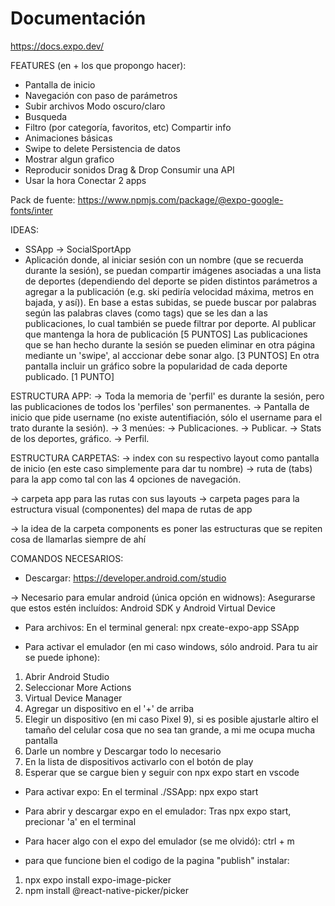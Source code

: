 # Documentación
https://docs.expo.dev/

FEATURES (en + los que propongo hacer):
+ Pantalla de inicio
+ Navegación con paso de parámetros
+ Subir archivos
Modo oscuro/claro
+ Busqueda
+ Filtro (por categoría, favoritos, etc)
Compartir info
+ Animaciones básicas
+ Swipe to delete
Persistencia de datos
+ Mostrar algun grafico
+ Reproducir sonidos
Drag & Drop
Consumir una API
+ Usar la hora
Conectar 2 apps

Pack de fuente:
https://www.npmjs.com/package/@expo-google-fonts/inter



IDEAS:
- SSApp -> SocialSportApp
- Aplicación donde, al iniciar sesión con un nombre (que se recuerda durante la sesión), se puedan compartir imágenes asociadas a una lista de deportes (dependiendo del deporte se piden distintos parámetros a agregar a la publicación (e.g. ski pediría velocidad máxima, metros en bajada, y así)). En base a estas subidas, se puede buscar por palabras según las palabras claves (como tags) que se les dan a las publicaciones, lo cual también se puede filtrar por deporte. Al publicar que mantenga la hora de publicación [5 PUNTOS]
Las publicaciones que se han hecho durante la sesión se pueden eliminar en otra página mediante un 'swipe', al acccionar debe sonar algo. [3 PUNTOS]
En otra pantalla incluir un gráfico sobre la popularidad de cada deporte publicado. [1 PUNTO]


ESTRUCTURA APP:
-> Toda la memoria de 'perfil' es durante la sesión, pero las publicaciones de todos los 'perfiles' son permanentes.
-> Pantalla de inicio que pide username (no existe autentifiación, sólo el username para el trato durante la sesión).
-> 3 menúes: 
    -> Publicaciones.
    -> Publicar.
    -> Stats de los deportes, gráfico.
    -> Perfil.

ESTRUCTURA CARPETAS:
-> index con su respectivo layout como pantalla de inicio (en este caso simplemente para dar tu nombre)
-> ruta de (tabs) para la app como tal con las 4 opciones de navegación.

-> carpeta app para las rutas con sus layouts
-> carpeta pages para la estructura visual (componentes) del mapa de rutas de app

-> la idea de la carpeta components es poner las estructuras que se repiten cosa de llamarlas siempre de ahí


COMANDOS NECESARIOS:

- Descargar:
https://developer.android.com/studio

-> Necesario para emular android (única opción en widnows): Asegurarse que estos estén incluídos: Android SDK y Android Virtual Device


- Para archivos: En el terminal general:
npx create-expo-app SSApp

- Para activar el emulador (en mi caso windows, sólo android. Para tu air se puede iphone):
1. Abrir Android Studio
2. Seleccionar More Actions
3. Virtual Device Manager
4. Agregar un dispositivo en el '+' de arriba
5. Elegir un dispositivo (en mi caso Pixel 9), si es posible ajustarle altiro el tamaño del celular cosa que no sea tan grande, a mi me ocupa mucha pantalla
6. Darle un nombre y Descargar todo lo necesario
7. En la lista de dispositivos activarlo con el botón de play
8. Esperar que se cargue bien y seguir con npx expo start en vscode

- Para activar expo: En el terminal ./SSApp:
npx expo start

- Para abrir y descargar expo en el emulador:
Tras npx expo start, precionar 'a' en el terminal


- Para hacer algo con el expo del emulador (se me olvidó):
ctrl + m

- para que funcione bien el codigo de la pagina "publish" instalar:
1. npx expo install expo-image-picker
2. npm install @react-native-picker/picker
